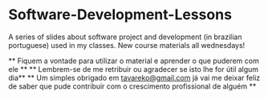 # Software-Development-Lessons
A series of slides about software project and development (in brazilian portuguese) used in my classes.
New course materials all wednesdays!

** Fiquem a vontade para utilizar o material e aprender o que puderem com ele **
** Lembrem-se de me retribuir ou agradecer se isto lhe for útil algum dia**
** Um simples obrigado em tavareko@gmail.com já vai me deixar feliz de saber que pude contribuir com o crescimento profissional de alguém **
